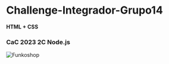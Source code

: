 # Challenge-Integrador-Grupo14
**HTML + CSS**

### CaC 2023 2C Node.js
![Funkoshop](https://github.com/marcelawojtasik/Challenge-Integrador-Grupo12/assets/110974338/a63422be-b81b-4ce5-b56f-449bfffcab5e)
